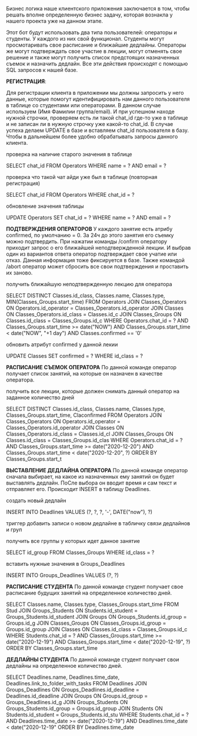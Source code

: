 

Бизнес логика наше клиентского приложения заключается в том, чтобы решать вполне определенную бизнес задачу, которая вознакла у нашего проекта уже на данном этапе. 

Этот бот будут использовать два типа пользователей: операторы и студенты. У каждого из них свой функционал. Студенты могут просмотаривать свое расписание и ближайшие дедлайны. Операторы же могут подтверждать свое участие в лекции, могут отменять свое решение и также могут получить список предстоящих назначенных съемок и назначить дедлайн.
Все эти действия происходят с помощью SQL запросов к нашей базе. 

**РЕГИСТРАЦИЯ**:

Для регистрации клиента в приложении мы должны запросить у него данные, которые помогут идентифицировать нам данного пользователя в таблице со студентами или операторами. В данном случае используем (Имя Фамилии группа/email). И при успешном находе нужной строчки, проверяем есть ли такой chat_id где-то уже в таблице и не записан ли в нужную строчку уже какой-то chat_id. В случае успеха делаем UPDATE в базе и вставляем chat_id пользователя в базу. Чтобы в дальнейшем более удобно обрабатывать запросы данного клиента.

проверка на наличие старого значения в таблице

SELECT chat_id FROM Operators
WHERE name = ?
AND email = ?

проверка что такой чат айди уже был в таблице (повторная регистрация)

SELECT chat_id FROM Operators
WHERE chat_id = ?

обновление значения таблицы 

UPDATE Operators SET chat_id = ?
WHERE name = ? 
AND email = ?


**ПОДТВЕРЖДЕНИЯ ОПЕРАТОРОВ**
У каждого занятие есть атрибу confirmed, по умолчанию = 0. За 24ч до этого занятия его съемку можно подтвердить. При нажатии команды /confirm оператору приходит запрос о его ближайшей неподтвержденной лекции. И выбрав один из вариантов ответа оператор подтверждает свое учатие или отказ. Данная информация тоже фиксируется в базе.
Также командой /abort оператор может сбросить все свои подтверждения и проставить их заново.

получить ближайшую неподтвержденную лекцию для оператора

SELECT DISTINCT Classes.id_class, Classes.name, Classes.type, MIN(Classes_Groups.start_time) FROM Operators
JOIN Classes_Operators ON Operators.id_operator = Classes_Operators.id_operator
JOIN Classes ON Classes_Operators.id_class = Classes.id_c
JOIN Classes_Groups ON Classes.id_class = Classes_Groups.id_c
WHERE Operators.chat_id = ? 
AND Classes_Groups.start_time >= date("NOW")
AND Classes_Groups.start_time < date("NOW", "+1 day")
AND Classes.confirmed == '0'

обновить атрибут confirmed у данной лекии

UPDATE Classes SET confirmed = ?
WHERE id_class = ?




**РАСПИСАНИЕ СЪЕМОК ОПЕРАТОРА**
По данной команде оператор получает список занятий, на которые он назначен в качестве оператора.

получить все лекции, которые должен снимать данный оператор на заданное количество дней 

SELECT DISTINCT Classes.id_class, Classes.name, Classes.type, Classes_Groups.start_time, Claconfirmed FROM Operators
JOIN Classes_Operators ON Operators.id_operator = Classes_Operators.id_operator
JOIN Classes ON Classes_Operators.id_class = Classes.id_cl
JOIN Classes_Groups ON Classes.id_class = Classes_Groups.id_clas
WHERE Operators.chat_id = ?
AND Classes_Groups.start_time >= date("2020-12-20")
AND Classes_Groups.start_time < date("2020-12-20", ?)
ORDER BY Classes_Groups.start_t



**ВЫСТАВЛЕНИЕ ДЕДЛАЙНА ОПЕРАТОРА**
По данной команде оператор сначала выбирает, на какое из назначенных ему занятий он будет выставлять дедлайн. ПоСле выбора он вводит время и сам текст и отправляет его. Происходит INSERT в таблицу Deadlines.


создать новый дедлайн

INSERT INTO Deadlines VALUES
(?, ?, ?, '-', DATE("now"), ?)
   
триггер добавить записи о новом дедлайне в табличку связи дедлайнов и груп

получить все группы у которых идет данное занятие

SELECT id_group FROM Classes_Groups
WHERE id_class = ?

вставить нужные значения в Groups_Deadlines

INSERT INTO Groups_Deadlines VALUES
(?, ?)

**РАСПИСАНИЕ СТУДЕНТА**
По данной команде студент получает свое расписание будущих занятий на определенное количество дней.

SELECT Classes.name, Classes.type, Classes_Groups.start_time FROM Stud
JOIN Groups_Students ON Students.id_student = Groups_Students.id_student
JOIN Groups ON Groups_Students.id_group = Groups.id_g
JOIN Classes_Groups ON Classes_Groups.id_group = Groups.id_group
JOIN Classes ON Classes.id_class = Classes_Groups.id_c
WHERE Students.chat_id = ?
AND Classes_Groups.start_time >= date("2020-12-19")
AND Classes_Groups.start_time < date("2020-12-19", ?)
ORDER BY Classes_Groups.start_time

**ДЕДЛАЙНЫ СТУДЕНТА**
По данной команде студент получает свои дедлайны на определенное количество дней.

SELECT Deadlines.name, Deadlines.time_date, Deadlines.link_to_folder_with_tasks FROM Deadlines
JOIN Groups_Deadlines ON Groups_Deadlines.id_deadline = Deadlines.id_deadline
JOIN Groups ON Groups.id_group = Groups_Deadlines.id_g
JOIN Groups_Students ON Groups_Students.id_group = Groups.id_group
JOIN Students ON Students.id_student = Groups_Students.id_stu
WHERE Students.chat_id = ?
AND Deadlines.time_date >= date("2020-12-19")
AND Deadlines.time_date < date("2020-12-19"
ORDER BY Deadlines.time_date








